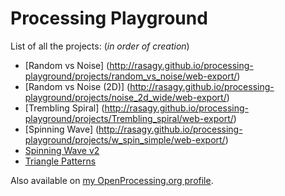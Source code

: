 Processing Playground
=====================

List of all the projects: (_in order of creation_)
* [Random vs Noise] (http://rasagy.github.io/processing-playground/projects/random_vs_noise/web-export/)
* [Random vs Noise (2D)] (http://rasagy.github.io/processing-playground/projects/noise_2d_wide/web-export/)
* [Trembling Spiral] (http://rasagy.github.io/processing-playground/projects/Trembling_spiral/web-export/)
* [Spinning Wave] (http://rasagy.github.io/processing-playground/projects/w_spin_simple/web-export/)
* [Spinning Wave v2](http://rasagy.github.io/processing-playground/projects/w_spin_large/web-export/)
* [Triangle Patterns](http://rasagy.github.io/processing-playground/projects/triangle_patterns_1/web-export/)

Also available on [my OpenProcessing.org profile](http://www.openprocessing.org/user/15533).
